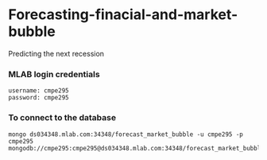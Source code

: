 # Forecasting-finacial-and-market-bubble
Predicting the next recession


### MLAB login credentials
```
username: cmpe295
password: cmpe295

```

### To connect to the database
```
mongo ds034348.mlab.com:34348/forecast_market_bubble -u cmpe295 -p cmpe295
mongodb://cmpe295:cmpe295@ds034348.mlab.com:34348/forecast_market_bubble
```
